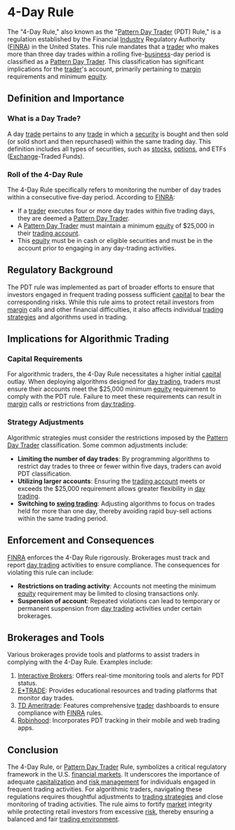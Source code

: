 # 4-Day Rule

The "4-Day Rule," also known as the "[Pattern Day Trader](../p/pattern_day_trader.md) (PDT) Rule," is a regulation established by the Financial [Industry](../i/industry.md) Regulatory Authority ([FINRA](../f/finra.md)) in the United States. This rule mandates that a [trader](../t/trader.md) who makes more than three day trades within a rolling five-[business](../b/business.md)-day period is classified as a [Pattern Day Trader](../p/pattern_day_trader.md). This classification has significant implications for the [trader](../t/trader.md)'s account, primarily pertaining to [margin](../m/margin.md) requirements and minimum [equity](../e/equity.md).

## Definition and Importance

### What is a Day Trade?

A day [trade](../t/trade.md) pertains to any [trade](../t/trade.md) in which a [security](../s/security.md) is bought and then sold (or sold short and then repurchased) within the same trading day. This definition includes all types of securities, such as [stocks](../s/stock.md), [options](../o/options.md), and ETFs ([Exchange](../e/exchange.md)-Traded Funds).

### Roll of the 4-Day Rule

The 4-Day Rule specifically refers to monitoring the number of day trades within a consecutive five-day period. According to [FINRA](../f/finra.md):
- If a [trader](../t/trader.md) executes four or more day trades within five trading days, they are deemed a [Pattern Day Trader](../p/pattern_day_trader.md).
- A [Pattern Day Trader](../p/pattern_day_trader.md) must maintain a minimum [equity](../e/equity.md) of $25,000 in their [trading account](../t/trading_account.md).
- This [equity](../e/equity.md) must be in cash or eligible securities and must be in the account prior to engaging in any day-trading activities.

## Regulatory Background

The PDT rule was implemented as part of broader efforts to ensure that investors engaged in frequent trading possess sufficient [capital](../c/capital.md) to bear the corresponding risks. While this rule aims to protect retail investors from [margin](../m/margin.md) calls and other financial difficulties, it also affects individual [trading strategies](../t/trading_strategies.md) and algorithms used in trading.

## Implications for Algorithmic Trading

### Capital Requirements

For algorithmic traders, the 4-Day Rule necessitates a higher initial [capital](../c/capital.md) outlay. When deploying algorithms designed for [day trading](../d/day_trading.md), traders must ensure their accounts meet the $25,000 minimum [equity](../e/equity.md) requirement to comply with the PDT rule. Failure to meet these requirements can result in [margin](../m/margin.md) calls or restrictions from [day trading](../d/day_trading.md).

### Strategy Adjustments

Algorithmic strategies must consider the restrictions imposed by the [Pattern Day Trader](../p/pattern_day_trader.md) classification. Some common adjustments include:
- **Limiting the number of day trades**: By programming algorithms to restrict day trades to three or fewer within five days, traders can avoid PDT classification.
- **Utilizing larger accounts**: Ensuring the [trading account](../t/trading_account.md) meets or exceeds the $25,000 requirement allows greater flexibility in [day trading](../d/day_trading.md).
- **Switching to [swing trading](../s/swing_trading.md)**: Adjusting algorithms to focus on trades held for more than one day, thereby avoiding rapid buy-sell actions within the same trading period.

## Enforcement and Consequences

[FINRA](../f/finra.md) enforces the 4-Day Rule rigorously. Brokerages must track and report [day trading](../d/day_trading.md) activities to ensure compliance. The consequences for violating this rule can include:
- **Restrictions on trading activity**: Accounts not meeting the minimum [equity](../e/equity.md) requirement may be limited to closing transactions only.
- **Suspension of account**: Repeated violations can lead to temporary or permanent suspension from [day trading](../d/day_trading.md) activities under certain brokerages.

## Brokerages and Tools

Various brokerages provide tools and platforms to assist traders in complying with the 4-Day Rule. Examples include:

1. [Interactive Brokers](https://www.interactivebrokers.com/en/home.php): Offers real-time monitoring tools and alerts for PDT status.
2. [E*TRADE](https://us.etrade.com/home): Provides educational resources and trading platforms that monitor day trades.
3. [TD Ameritrade](https://www.tdameritrade.com/home.page): Features comprehensive [trader](../t/trader.md) dashboards to ensure compliance with [FINRA](../f/finra.md) rules.
4. [Robinhood](https://robinhood.com/us/en/): Incorporates PDT tracking in their mobile and web trading apps.

## Conclusion

The 4-Day Rule, or [Pattern Day Trader](../p/pattern_day_trader.md) Rule, symbolizes a critical regulatory framework in the U.S. [financial markets](../f/financial_market.md). It underscores the importance of adequate [capitalization](../c/capitalization.md) and [risk management](../r/risk_management.md) for individuals engaged in frequent trading activities. For algorithmic traders, navigating these regulations requires thoughtful adjustments to [trading strategies](../t/trading_strategies.md) and close monitoring of trading activities. The rule aims to fortify [market](../m/market.md) integrity while protecting retail investors from excessive [risk](../r/risk.md), thereby ensuring a balanced and fair [trading environment](../t/trading_environment.md).
